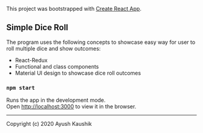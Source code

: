 This project was bootstrapped with [Create React App](https://github.com/facebook/create-react-app).

## Simple Dice Roll
The program uses the following concepts to 
showcase easy way for user to roll multiple dice and show outcomes:

* React-Redux
* Functional and class components
* Material UI design to showcase dice roll outcomes

### `npm start`
Runs the app in the development mode.<br />
Open [http://localhost:3000](http://localhost:3000) to view it in the browser.

----
Copyright (c) 2020 Ayush Kaushik


